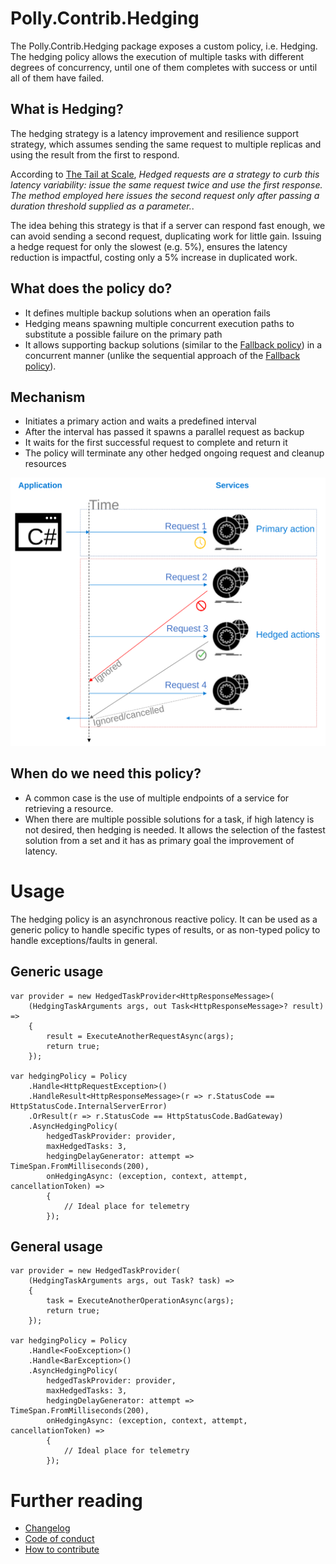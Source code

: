 # Polly.Contrib.Hedging

The Polly.Contrib.Hedging package exposes a custom policy, i.e. Hedging.
The hedging policy allows the execution of multiple tasks with different degrees of concurrency, until one of them completes with success or until all of them have failed.

## What is Hedging?

The hedging strategy is a latency improvement and resilience support strategy, which assumes sending the same request to multiple replicas and using the result from the first to respond. 

According to [The Tail at Scale](http://cacm.acm.org/magazines/2013/2/160173-the-tail-at-scale/fulltext),
<i>Hedged requests are a strategy to curb this latency variability: issue the same request twice and use the first response. The method employed here issues the second request only after passing a duration threshold supplied as a parameter.</i>.

The idea behing this strategy is that if a server can respond fast enough, we can avoid sending a second request, duplicating work for little gain. Issuing a hedge request for only the slowest (e.g. 5%), ensures the latency reduction is impactful, costing only a 5% increase in duplicated work.

## What does the policy do?

- It defines multiple backup solutions when an operation fails
- Hedging means spawning multiple concurrent execution paths to substitute a possible failure on the primary path
- It allows supporting backup solutions (similar to the [Fallback policy](https://github.com/App-vNext/Polly/wiki/Fallback)) in a concurrent manner (unlike the sequential approach of the [Fallback policy](https://github.com/App-vNext/Polly/wiki/Fallback)).

## Mechanism

- Initiates a primary action and waits a predefined interval
- After the interval has passed it spawns a parallel request as backup
- It waits for the first successful request to complete and return it
- The policy will terminate any other hedged ongoing request and cleanup resources

![Figure: 1](docs/img/hedging1.svg)

## When do we need this policy?

- A common case is the use of multiple endpoints of a service for retrieving a resource.
- When there are multiple possible solutions for a task, if high latency is not desired, then hedging is needed. It allows the selection of the fastest solution from a set and it has as primary goal the improvement of latency.

# Usage

The hedging policy is an asynchronous reactive policy. It can be used as a generic policy to handle specific types of results, or as non-typed policy to handle exceptions/faults in general.

## Generic usage
    var provider = new HedgedTaskProvider<HttpResponseMessage>(
        (HedgingTaskArguments args, out Task<HttpResponseMessage>? result) =>
        {
            result = ExecuteAnotherRequestAsync(args);
            return true;
        });

    var hedgingPolicy = Policy
        .Handle<HttpRequestException>()
        .HandleResult<HttpResponseMessage>(r => r.StatusCode == HttpStatusCode.InternalServerError)
        .OrResult(r => r.StatusCode == HttpStatusCode.BadGateway)
        .AsyncHedgingPolicy(
            hedgedTaskProvider: provider,
            maxHedgedTasks: 3,
            hedgingDelayGenerator: attempt => TimeSpan.FromMilliseconds(200),
            onHedgingAsync: (exception, context, attempt, cancellationToken) =>
            {
                // Ideal place for telemetry
            });

## General usage
    var provider = new HedgedTaskProvider(
        (HedgingTaskArguments args, out Task? task) =>
        {
            task = ExecuteAnotherOperationAsync(args);
            return true;
        });

    var hedgingPolicy = Policy
        .Handle<FooException>()
        .Handle<BarException>()
        .AsyncHedgingPolicy(
            hedgedTaskProvider: provider,
            maxHedgedTasks: 3,
            hedgingDelayGenerator: attempt => TimeSpan.FromMilliseconds(200),
            onHedgingAsync: (exception, context, attempt, cancellationToken) =>
            {
                // Ideal place for telemetry
            });

# Further reading

- [Changelog](docs/CHANGELOG.md)
- [Code of conduct](docs/CODE_OF_CONDUCT.md)
- [How to contribute](docs/CONTRIBUTING.md)